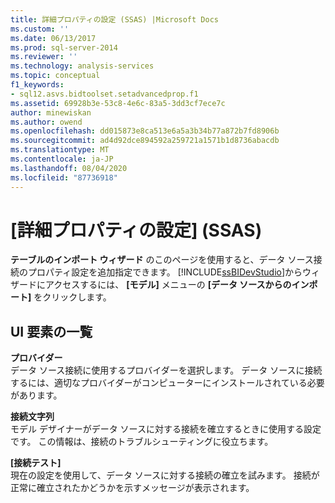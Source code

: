 ```yaml
---
title: 詳細プロパティの設定 (SSAS) |Microsoft Docs
ms.custom: ''
ms.date: 06/13/2017
ms.prod: sql-server-2014
ms.reviewer: ''
ms.technology: analysis-services
ms.topic: conceptual
f1_keywords:
- sql12.asvs.bidtoolset.setadvancedprop.f1
ms.assetid: 69928b3e-53c8-4e6c-83a5-3dd3cf7ece7c
author: minewiskan
ms.author: owend
ms.openlocfilehash: dd015873e8ca513e6a5a3b34b77a872b7fd8906b
ms.sourcegitcommit: ad4d92dce894592a259721a1571b1d8736abacdb
ms.translationtype: MT
ms.contentlocale: ja-JP
ms.lasthandoff: 08/04/2020
ms.locfileid: "87736918"
---
```

# <a name="set-advanced-properties-ssas"></a>[詳細プロパティの設定] (SSAS)
  **テーブルのインポート ウィザード** のこのページを使用すると、データ ソース接続のプロパティ設定を追加指定できます。 [!INCLUDE[ssBIDevStudio](../includes/ssbidevstudio-md.md)]からウィザードにアクセスするには、 **[モデル]** メニューの **[データ ソースからのインポート]** をクリックします。  
  
## <a name="ui-element-list"></a>UI 要素の一覧  
 **プロバイダー**  
 データ ソース接続に使用するプロバイダーを選択します。 データ ソースに接続するには、適切なプロバイダーがコンピューターにインストールされている必要があります。  
  
 **接続文字列**  
 モデル デザイナーがデータ ソースに対する接続を確立するときに使用する設定です。 この情報は、接続のトラブルシューティングに役立ちます。  
  
 **[接続テスト]**  
 現在の設定を使用して、データ ソースに対する接続の確立を試みます。 接続が正常に確立されたかどうかを示すメッセージが表示されます。  
  
  
